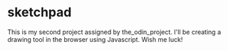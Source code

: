 # sketchpad
This is my second project assigned by the_odin_project. I'll be creating a drawing tool in the browser using Javascript. Wish me luck!
